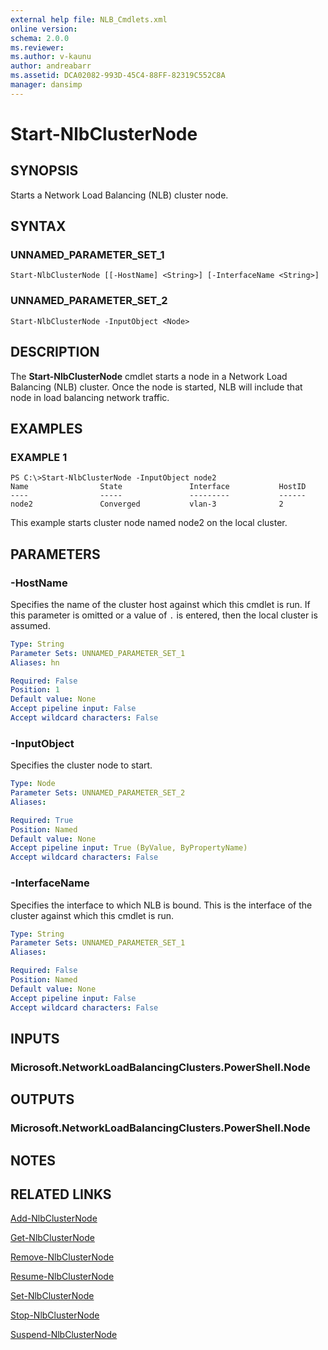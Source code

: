 ```yaml
---
external help file: NLB_Cmdlets.xml
online version: 
schema: 2.0.0
ms.reviewer:
ms.author: v-kaunu
author: andreabarr
ms.assetid: DCA02082-993D-45C4-88FF-82319C552C8A
manager: dansimp
---
```


# Start-NlbClusterNode

## SYNOPSIS
Starts a Network Load Balancing (NLB) cluster node.

## SYNTAX

### UNNAMED_PARAMETER_SET_1
```
Start-NlbClusterNode [[-HostName] <String>] [-InterfaceName <String>]
```

### UNNAMED_PARAMETER_SET_2
```
Start-NlbClusterNode -InputObject <Node>
```

## DESCRIPTION
The **Start-NlbClusterNode** cmdlet starts a node in a Network Load Balancing (NLB) cluster.
Once the node is started, NLB will include that node in load balancing network traffic.

## EXAMPLES

### EXAMPLE 1
```
PS C:\>Start-NlbClusterNode -InputObject node2
Name                State               Interface           HostID 
----                -----               ---------           ------ 
node2               Converged           vlan-3              2
```

This example starts cluster node named node2 on the local cluster.

## PARAMETERS

### -HostName
Specifies the name of the cluster host against which this cmdlet is run.
If this parameter is omitted or a value of `.` is entered, then the local cluster is assumed.

```yaml
Type: String
Parameter Sets: UNNAMED_PARAMETER_SET_1
Aliases: hn

Required: False
Position: 1
Default value: None
Accept pipeline input: False
Accept wildcard characters: False
```

### -InputObject
Specifies the cluster node to start.

```yaml
Type: Node
Parameter Sets: UNNAMED_PARAMETER_SET_2
Aliases: 

Required: True
Position: Named
Default value: None
Accept pipeline input: True (ByValue, ByPropertyName)
Accept wildcard characters: False
```

### -InterfaceName
Specifies the interface to which NLB is bound.
This is the interface of the cluster against which this cmdlet is run.

```yaml
Type: String
Parameter Sets: UNNAMED_PARAMETER_SET_1
Aliases: 

Required: False
Position: Named
Default value: None
Accept pipeline input: False
Accept wildcard characters: False
```

## INPUTS

### Microsoft.NetworkLoadBalancingClusters.PowerShell.Node

## OUTPUTS

### Microsoft.NetworkLoadBalancingClusters.PowerShell.Node

## NOTES

## RELATED LINKS

[Add-NlbClusterNode](./Add-NlbClusterNode.md)

[Get-NlbClusterNode](./Get-NlbClusterNode.md)

[Remove-NlbClusterNode](./Remove-NlbClusterNode.md)

[Resume-NlbClusterNode](./Resume-NlbClusterNode.md)

[Set-NlbClusterNode](./Set-NlbClusterNode.md)

[Stop-NlbClusterNode](./Stop-NlbClusterNode.md)

[Suspend-NlbClusterNode](./Suspend-NlbClusterNode.md)

